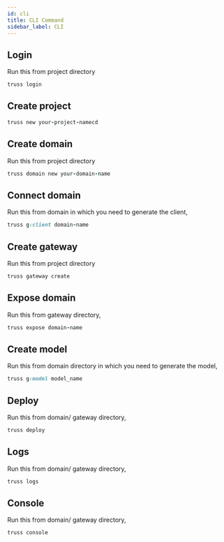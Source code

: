 ```yaml
---
id: cli
title: CLI Command
sidebar_label: CLI
---
```

## Login
Run this from project directory
```ruby
truss login
```
## Create project
```ruby
truss new your-project-namecd
```
## Create domain
Run this from project directory
```ruby
truss domain new your-domain-name
```
## Connect domain
Run this from domain in which you need to generate the client,
```ruby
truss g:client domain-name
```
## Create gateway
Run this from project directory
```ruby
truss gateway create
```
## Expose domain
Run this from gateway directory,
```ruby
truss expose domain-name
```
## Create model
Run this from domain directory in which you need to generate the model,
```ruby
truss g:model model_name
```
## Deploy
Run this from domain/ gateway directory,
```ruby
truss deploy
```
## Logs
Run this from domain/ gateway directory,
```ruby
truss logs
```
## Console
Run this from domain/ gateway directory,
```ruby
truss console
```
